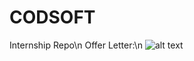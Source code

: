 # CODSOFT
Internship Repo\n
Offer Letter:\n
![alt text](https://github.com/Hemanksh-Mistry/CODSOFT/blob/main/offer.png?raw=true)
